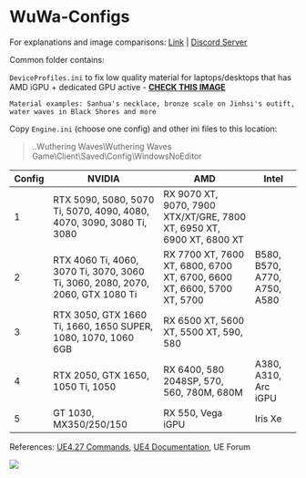 # WuWa-Configs

For explanations and image comparisons: [Link](https://docs.google.com/document/d/e/2PACX-1vTuIAInOasQNStOkxvBX2qj-SkX1V5us16VZxy5cSSLHlntAIip0avYopPqpgACuaGe9I-5fJrKIyl4/pub) | [Discord Server](https://discord.com/invite/JhtKDnu9MK)

Common folder contains:

``DeviceProfiles.ini`` to fix low quality material for laptops/desktops that has AMD iGPU + dedicated GPU active - **[CHECK THIS IMAGE](https://i.postimg.cc/W1jgWC4s/igpu.png)**
```
Material examples: Sanhua's necklace, bronze scale on Jinhsi's outift, water waves in Black Shores and more
```

Copy ``Engine.ini`` (choose one config) and other ini files to this location: 
> ..Wuthering Waves\Wuthering Waves Game\Client\Saved\Config\WindowsNoEditor

| Config | NVIDIA                                                                         | AMD                                                                    | Intel                         |
|--------|--------------------------------------------------------------------------------|------------------------------------------------------------------------|-------------------------------|
| 1      | RTX 5090, 5080, 5070 Ti, 5070, 4090, 4080, 4070, 3090, 3080 Ti, 3080           | RX 9070 XT, 9070, 7900 XTX/XT/GRE, 7800 XT, 6950 XT, 6900 XT, 6800 XT  |                               |
| 2      | RTX 4060 Ti, 4060, 3070 Ti, 3070, 3060 Ti, 3060, 2080, 2070, 2060, GTX 1080 Ti | RX 7700 XT, 7600 XT, 6800, 6700 XT, 6700, 6600 XT, 6600, 5700 XT, 5700 | B580, B570,  A770, A750, A580 |
| 3      | RTX 3050, GTX 1660 Ti, 1660, 1650 SUPER, 1080, 1070, 1060 6GB                  | RX 6500 XT, 5600 XT, 5500 XT, 590, 580                                 |                               |
| 4      | RTX 2050, GTX 1650, 1050 Ti, 1050                                              | RX 6400, 580 2048SP, 570, 560, 780M, 680M                              | A380, A310, Arc iGPU          |
| 5      | GT 1030, MX350/250/150                                                         | RX 550, Vega iGPU                                                      | Iris Xe                       |

References: [UE4.27 Commands](https://framedsc.com/GeneralGuides/ue4_commands.htm), [UE4 Documentation](https://docs.unrealengine.com/4.27/en-US/), UE Forum

[<img src="https://i.imgur.com/fxmOE8N.png">](https://ko-fi.com/alteria/)